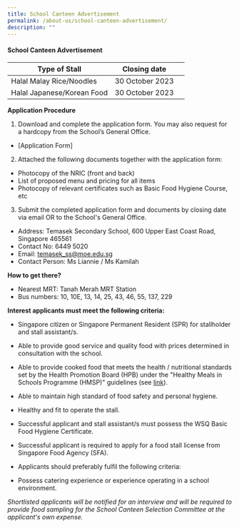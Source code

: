 ```yaml
---
title: School Canteen Advertisement
permalink: /about-us/school-canteen-advertisement/
description: ""
---
```

#### School Canteen Advertisement


| Type of Stall | Closing date | <br>
| -------- | -------- |-------|
| Halal Malay Rice/Noodles | 30 October 2023 | 
| Halal Japanese/Korean Food | 30 October 2023 |


**Application Procedure**

1. Download and complete the application form. You may also request for a hardcopy from the School’s General Office.
* [Application Form] 

2. Attached the following documents together with the application form:
* Photocopy of the NRIC (front and back)
* List of proposed menu and pricing for all items
* Photocopy of relevant certificates such as Basic Food Hygiene Course, etc

3. Submit the completed application form and documents by closing date via email OR to the School's General Office.

* Address: Temasek Secondary School, 600 Upper East Coast Road, Singapore 465561
* Contact No: 6449 5020
* Email: temasek_ss@moe.edu.sg
* Contact Person: Ms Liannie / Ms Kamilah

**How to get there?**
* Nearest MRT: Tanah Merah MRT Station 
* Bus numbers: 10, 10E, 13, 14, 25, 43, 46, 55, 137, 229

**Interest applicants must meet the following criteria:**
* Singapore citizen or Singapore Permanent Resident (SPR) for stallholder and stall assistant/s.
* Able to provide good service and quality food with prices determined in consultation with the school.
* Able to provide cooked food that meets the health / nutritional standards set by the Health Promotion Board (HPB) under the "Healthy Meals in Schools Programme (HMSP)" guidelines (see [link](https://www.hpb.gov.sg/schools/school-programmes/healthy-meals-in-schools-programme)).
* Able to maintain high standard of food safety and personal hygiene.
* Healthy and fit to operate the stall.
* Successful applicant and stall assistant/s must possess the WSQ Basic Food Hygiene Certificate.
* Successful applicant is required to apply for a food stall license from Singapore Food Agency (SFA). 


* Applicants should preferably fulfil the following criteria:
* Possess catering experience or experience operating in a school environment.


*Shortlisted applicants will be notified for an interview and will be required to provide food sampling for the School Canteen Selection Committee at the applicant's own expense.*
